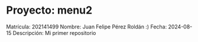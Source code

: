 # Proyecto: menu2
Matrícula: 202141499
Nombre: Juan Felipe Pérez Roldán :)	
Fecha: 2024-08-15
Descripción: Mi primer repositorio


